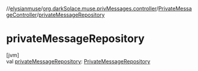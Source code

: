 //[elysianmuse](../../../index.md)/[org.darkSolace.muse.privMessages.controller](../index.md)/[PrivateMessageController](index.md)/[privateMessageRepository](private-message-repository.md)

# privateMessageRepository

[jvm]\
val [privateMessageRepository](private-message-repository.md): [PrivateMessageRepository](../../org.darkSolace.muse.privMessages.repository/-private-message-repository/index.md)
